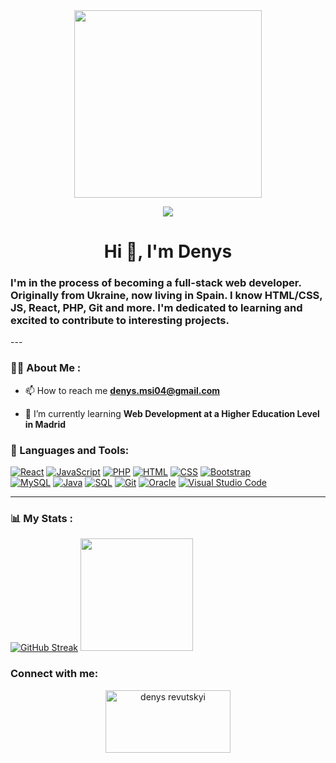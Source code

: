 

<div id="header" align="center">
    <img src="https://media.giphy.com/media/Bzzb92NKwUOj0FjQOd/giphy.gif" width="300"/>
    <p align="center">
     <a href="https://github.com/DenverCoder1/readme-typing-svg"><!--Author-->
    <img src="https://readme-typing-svg.demolab.com/?lines=Aspiring%20to be full%20stack web dev;Studying%20Angular%20right %20now&font=consolas%20Code&center=true&width=440&height=45&color=#000000&vCenter=true&pause=1000&size=22" /></a>
</p>
    <h1 align="center">Hi 👋, I'm Denys</h1>
    <h3 align="left">I'm in the process of becoming a full-stack web developer. Originally from Ukraine, now living in Spain. I know HTML/CSS, JS, React, PHP, Git and more. I'm dedicated to learning and excited to contribute to interesting projects.</h3>
</div>
---

### 👨‍💻 About Me :

- 📫 How to reach me **denys.msi04@gmail.com**

- 🌱 I’m currently learning **Web Development at a Higher Education Level in Madrid**

<div align="left">
    <h3>🔨 Languages and Tools:</h3>
    <div>
      <a href="#"><img alt="React" src="https://img.shields.io/badge/React-20232a.svg?logo=react&logoColor=%2361DAFB"></a>
      <a href="https://github.com/search?q=user%3ADenverCoder1+language%3Ajavascript"><img alt="JavaScript" src="https://img.shields.io/badge/JavaScript-F7DF1E.svg?logo=javascript&logoColor=black"></a>
      <a href="https://github.com/search?q=user%3ADenverCoder1+language%3Aphp"><img alt="PHP" src="https://img.shields.io/badge/PHP-777BB4.svg?logo=php&logoColor=white"></a>
      <a href="https://github.com/search?q=user%3ADenverCoder1+language%3Ahtml"><img alt="HTML" src="https://img.shields.io/badge/HTML-E34F26.svg?logo=html5&logoColor=white"></a>
      <a href="https://github.com/search?q=user%3ADenverCoder1+language%3Acss"><img alt="CSS" src="https://img.shields.io/badge/CSS-1572B6.svg?logo=css3&logoColor=white"></a>
      <a href="#"><img alt="Bootstrap" src="https://img.shields.io/badge/Bootstrap-7952B3.svg?logo=bootstrap&logoColor=white"></a><br>
      <a href="#"><img alt="MySQL" src="https://img.shields.io/badge/MySQL-00f.svg?logo=mysql&logoColor=white"></a>
      <a href="https://github.com/search?q=user%3ADenverCoder1+language%3Ajava"><img alt="Java" src="https://custom-icon-badges.demolab.com/badge/Java-007396.svg?logo=java&logoColor=white"></a>
      <a href="https://github.com/search?q=user%3ADenverCoder1+language%3Asql"><img alt="SQL" src="https://custom-icon-badges.demolab.com/badge/SQL-025E8C.svg?logo=database&logoColor=white"></a>
      <a href="#"><img alt="Git" src="https://img.shields.io/badge/Git-F05033.svg?logo=git&logoColor=white"></a>
      <a href="#"><img alt="Oracle" src ="https://img.shields.io/badge/Oracle-F00000.svg?logo=oracle&logoColor=white"></a>
      <a href="#"><img alt="Visual Studio Code" src="https://img.shields.io/badge/Visual%20Studio%20Code-0078d7.svg?logo=visual-studio-code&logoColor=white"></a><br>
    </div>
</div>

---

### 📊 My Stats :
[![GitHub Streak](https://streak-stats.demolab.com?user=Leid04&theme=dark&hide_border=true)](https://git.io/streak-stats)
<a href="https://github.com/Leid04">
  <img height="180em" src="https://github-readme-stats-eight-theta.vercel.app/api?username=Leid04&theme=dark&include_all_commits=true&count_private=true"/>
</a>

<h3 align="left">Connect with me:</h3>
<p align="center">
<a href="https://www.linkedin.com/in/denys-revutskyi-1874a9244/" target="blank"><img align="center" src="https://raw.githubusercontent.com/rahuldkjain/github-profile-readme-generator/master/src/images/icons/Social/linked-in-alt.svg" alt="denys revutskyi" height="100" width="200" /></a>
</p>




